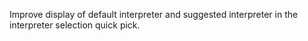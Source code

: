 Improve display of default interpreter and suggested interpreter in the interpreter selection quick pick.
